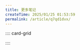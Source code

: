 ```yaml
---
title: 更多笔记
createTime: 2025/01/25 01:53:59
permalink: /article/q7qd1dvx/
---
```



:::: card-grid

<LinkCard
title="操作系统的浅见"
href="/notes/操作系统的浅见/README.md"
/>

<LinkCard
title="自定义TCP协议网盘项目"
/>

<LinkCard
title="Reactor+ThreadPool源码"
/>

::::
